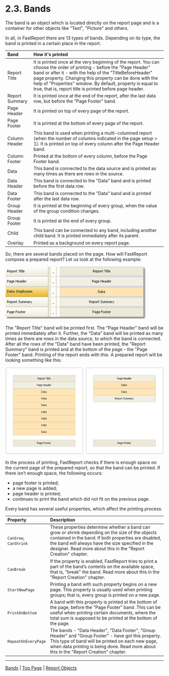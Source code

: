 # 2.3. Bands

The band is an object which is located directly on the report page and is a container for other objects like "Text", "Picture" and others.

In all, in FastReport there are 13 types of bands. Depending on its type, the band is printed in a certain place in the report.

| Band | How it's printed |
|:-|:-|
| Report Title | It is printed once at the very beginning of the report. You can choose the order of printing - before the "Page Header" band or after it - with the help of the "TitleBeforeHeader" page property. Changing this property can be done with the help of "Properties" window. By default, property is equal to true, that is, report title is printed before page header. |
| Report Summary | It is printed once at the end of the report, after the last data row, but before the "Page Footer" band. |
| Page Header | It is printed on top of every page of the report. |
| Page Footer | It is printed at the bottom of every page of the report. |
| Column Header | This band is used when printing a multi-columned report (when the number of columns indicated in the page setup > 1). It is printed on top of every column after the Page Header band. |
| Column Footer | Printed at the bottom of every column, before the Page Footer band. |
| Data | This band is connected to the data source and is printed as many times as there are rows in the source. |
| Data Header | This band is connected to the "Data" band and is printed before the first data row. |
| Data Footer | This band is connected to the "Data" band and is printed after the last data row. |
| Group Header | It is printed at the beginning of every group, when the value of the group condition changes. |
| Group Footer | It is printed at the end of every group. |
| Child | This band can be connected to any band, including another child band. It is printed immediately after its parent. |
| Overlay | Printed as a background on every report page. |


So, there are several bands placed on the page. How will FastReport compose a prepared report? Let us look at the following example:

![](images/bandsequence.png)

The "Report Title" band will be printed first. The "Page Header" band will be printed immediately after it. Further, the "Data" band will be printed as many times as there are rows in the data source, to which the band is connected. After all the rows of the "Data" band  have been printed, the "Report Summary" band is printed and at the bottom of the page - the "Page Footer" band. Printing of the report ends with this. A prepared report will be looking something like this:

![](images/bandsequenceresult.png)

In the process of printing, FastReport checks if there is enough space on the current page of the prepared report, so that the band can be printed. If there isn’t enough space, the following occurs:

- page footer is printed;
- a new page is added;
- page header is printed;
- continues to print the band which did not fit on the previous page.

Every band has several useful properties, which affect the printing process. 

| Property | Description |
|:-|:-|
| `CanGrow`, `CanShrink` | These properties determine whether a band can grow or shrink depending on the size of the objects contained in the band. If both properties are disabled, the band will always have the size specified in the designer. Read more about this in the "Report Creation" chapter. |
| `CanBreak` | If the property is enabled, FastReport tries to print a part of the band’s contents on the available space, that is, "break" the band. Read more about this in the "Report Creation" chapter. |
| `StartNewPage` | Printing a band with such property begins on a new page. This property is usually used when printing groups; that is, every group is printed on a new page. |
| `PrintOnBottom` | A band with this property is printed at the bottom of the page, before the "Page Footer" band .This can be useful when printing certain documents, where the total sum is supposed to be printed at the bottom of the page. |
| `RepeatOnEveryPage` | The bands - "Data Header", "Data Footer", "Group Header" and "Group Footer" - have got this property. This type of band will be printed on each new page, when data printing is being done. Read more about this in the "Report Creation" chapter. |

---

[Bands](Bands.md) | [Top Page](README.md) | [Report Objects](ReportObjects.md)